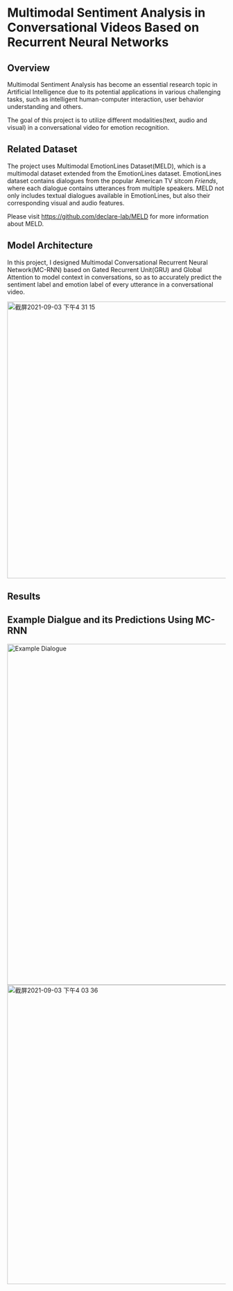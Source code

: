 # Multimodal Sentiment Analysis in Conversational Videos Based on Recurrent Neural Networks
## Overview
Multimodal Sentiment Analysis has become an essential research topic in Artificial Intelligence due to its potential applications in various challenging tasks, such as intelligent human-computer interaction, user behavior understanding and others. 

The goal of this project is to utilize different modalities(text, audio and visual) in a conversational video for emotion recognition.

## Related Dataset
The project uses Multimodal EmotionLines Dataset(MELD), which is a multimodal dataset extended from the EmotionLines dataset. EmotionLines dataset contains dialogues from the popular American TV sitcom *Friends*, where each dialogue contains utterances from multiple speakers. MELD not only includes textual dialogues available in EmotionLines, but also their corresponding visual and audio features.

Please visit https://github.com/declare-lab/MELD for more information about MELD.


## Model Architecture
In this project, I designed Multimodal Conversational Recurrent Neural Network(MC-RNN) based on Gated Recurrent Unit(GRU) and Global Attention to model context in conversations, so as to accurately predict the sentiment label and emotion label of every utterance in a conversational video.

<img width="638" alt="截屏2021-09-03 下午4 31 15" src="https://user-images.githubusercontent.com/37060800/131975662-04154bea-3898-4a81-925e-2ba12bb5ed4d.png">

## Results


## Example Dialgue and its Predictions Using MC-RNN
<img width="786" alt="Example Dialogue" src="https://user-images.githubusercontent.com/37060800/131972610-f5f4e067-d8d5-4c2b-aa0c-373ac1305b83.png">
 <img width="690" alt="截屏2021-09-03 下午4 03 36" src="https://user-images.githubusercontent.com/37060800/131972856-1efcaeab-98a5-4286-8355-c4b1f24c2ebe.png">






